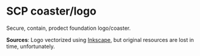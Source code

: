 # SCP coaster/logo
Secure, contain, prodect foundation logo/coaster.

**Sources**: Logo vectorized using [Inkscape](https://inkscape.org/), but original resources are lost in time, unfortunately.